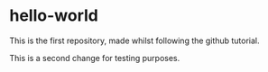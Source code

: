 # hello-world

This is the first repository, made whilst following the github tutorial.

This is a second change for testing purposes.
